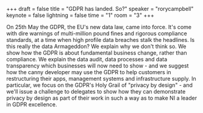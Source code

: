 +++
draft = false
title = "GDPR has landed. So?"
speaker = "rorycampbell"
keynote = false
lightning = false
time = "1"
room = "3"
+++

On 25th May the GDPR, the EU's new data law, came into force. It's come with dire warnings of multi-million pound fines and rigorous compliance standards, at a time when high profile data breaches stalk the headlines. Is this really the data Armageddon? We explain why we don't think so. We show how the GDPR is about fundamental business change, rather than compliance. We explain the data audit, data processes and data transparency which businesses will now need to show - and we suggest how the canny developer may use the GDPR to help customers in restructuring their apps, management systems and infrastructure supply. In particular, we focus on the GDPR's Holy Grail of "privacy by design" - and we'll issue a challenge to delegates to show how they can demonstrate privacy by design as part of their work in such a way as to make NI a leader in GDPR excellence.